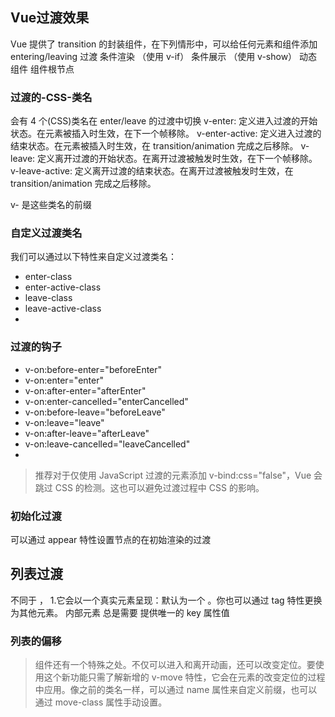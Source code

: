 ## Vue过渡效果

Vue 提供了 transition 的封装组件，在下列情形中，可以给任何元素和组件添加 entering/leaving 过渡
条件渲染 （使用 v-if）
条件展示 （使用 v-show）
动态组件
组件根节点


### 过渡的-CSS-类名

会有 4 个(CSS)类名在 enter/leave 的过渡中切换
v-enter: 定义进入过渡的开始状态。在元素被插入时生效，在下一个帧移除。
v-enter-active: 定义进入过渡的结束状态。在元素被插入时生效，在 transition/animation 完成之后移除。
v-leave: 定义离开过渡的开始状态。在离开过渡被触发时生效，在下一个帧移除。
v-leave-active: 定义离开过渡的结束状态。在离开过渡被触发时生效，在 transition/animation 完成之后移除。

v- 是这些类名的前缀


### 自定义过渡类名

我们可以通过以下特性来自定义过渡类名：

- enter-class
- enter-active-class
- leave-class
- leave-active-class
- 

### 过渡的钩子


-   v-on:before-enter="beforeEnter"
-   v-on:enter="enter"
-   v-on:after-enter="afterEnter"
-   v-on:enter-cancelled="enterCancelled"
-   v-on:before-leave="beforeLeave"
-   v-on:leave="leave"
-   v-on:after-leave="afterLeave"
-   v-on:leave-cancelled="leaveCancelled"
-   

> 推荐对于仅使用 JavaScript 过渡的元素添加 v-bind:css="false"，Vue 会跳过 CSS 的检测。这也可以避免过渡过程中 CSS 的影响。


### 初始化过渡


可以通过 appear 特性设置节点的在初始渲染的过渡


## 列表过渡

> <transition-group>
不同于 <transition>， 1.它会以一个真实元素呈现：默认为一个 <span>。你也可以通过 tag 特性更换为其他元素。
内部元素 总是需要 提供唯一的 key 属性值

### 列表的偏移

> <transition-group> 组件还有一个特殊之处。不仅可以进入和离开动画，还可以改变定位。要使用这个新功能只需了解新增的 v-move 特性，它会在元素的改变定位的过程中应用。像之前的类名一样，可以通过 name 属性来自定义前缀，也可以通过 move-class 属性手动设置。